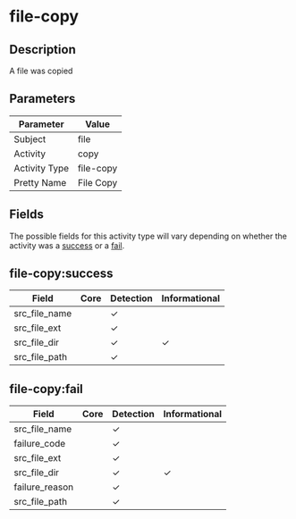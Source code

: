 file-copy
=========

Description
-----------
A file was copied

Parameters
----------
| Parameter     | Value     |
| ------------- | --------- |
| Subject       | file      |
| Activity      | copy      |
| Activity Type | file-copy |
| Pretty Name   | File Copy |


Fields
------

The possible fields for this activity type will vary depending on whether the activity was a [success](#file-copysuccess) or a [fail](#file-copyfail).


file-copy:success
-----------------

| Field         | Core | Detection | Informational |
| ------------- | ---- | --------- | ------------- |
| src_file_name |      | &#10003;  |               |
| src_file_ext  |      | &#10003;  |               |
| src_file_dir  |      | &#10003;  | &#10003;      |
| src_file_path |      | &#10003;  |               |

file-copy:fail
--------------

| Field          | Core | Detection | Informational |
| -------------- | ---- | --------- | ------------- |
| src_file_name  |      | &#10003;  |               |
| failure_code   |      | &#10003;  |               |
| src_file_ext   |      | &#10003;  |               |
| src_file_dir   |      | &#10003;  | &#10003;      |
| failure_reason |      | &#10003;  |               |
| src_file_path  |      | &#10003;  |               |